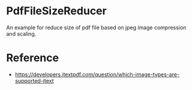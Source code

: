 # PdfFileSizeReducer
An example for reduce size of pdf file based on jpeg image compression and scaling.

# Reference
* https://developers.itextpdf.com/question/which-image-types-are-supported-itext
